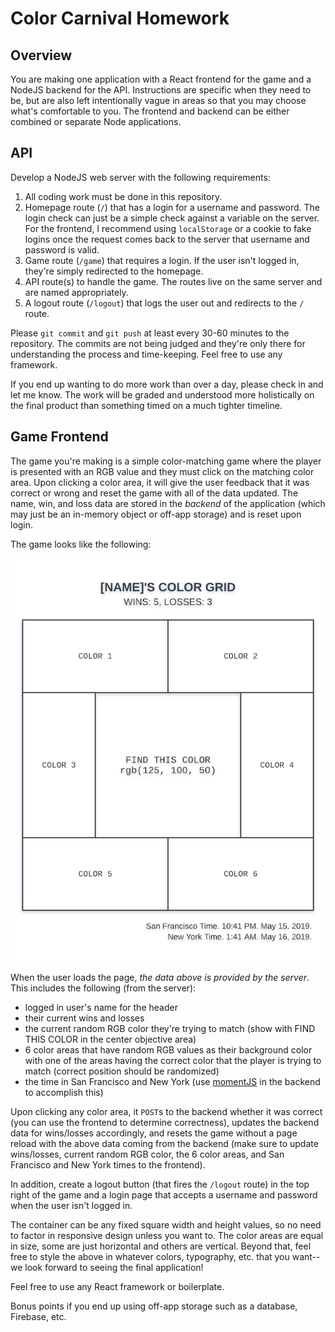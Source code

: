 # Color Carnival Homework

## Overview

You are making one application with a React frontend for the game and a NodeJS backend for the API. Instructions are specific when they need to be, but are also left intentionally vague in areas so that you may choose what's comfortable to you. The frontend and backend can be either combined or separate Node applications.

## API

Develop a NodeJS web server with the following requirements:

1. All coding work must be done in this repository.
2. Homepage route (`/`) that has a login for a username and password. The login check can just be a simple check against a variable on the server. For the frontend, I recommend using `localStorage` or a cookie to fake logins once the request comes back to the server that username and password is valid.
3. Game route (`/game`) that requires a login. If the user isn't logged in, they're simply redirected to the homepage.
4. API route(s) to handle the game. The routes live on the same server and are named appropriately.
5. A logout route (`/logout`) that logs the user out and redirects to the `/` route.

Please `git commit` and `git push` at least every 30-60 minutes to the repository. The commits are not being judged and they're only there for understanding the process and time-keeping. Feel free to use any framework.

If you end up wanting to do more work than over a day, please check in and let me know. The work will be graded and understood more holistically on the final product than something timed on a much tighter timeline.

## Game Frontend

The game you're making is a simple color-matching game where the player is presented with an RGB value and they must click on the matching color area. Upon clicking a color area, it will give the user feedback that it was correct or wrong and reset the game with all of the data updated. The name, win, and loss data are stored in the *backend* of the application (which may just be an in-memory object or off-app storage) and is reset upon login.

The game looks like the following:

![Color Game Mockup](color-game.png "Color Game Mockup")

When the user loads the page, *the data above is provided by the server*. This includes the following (from the server):

- logged in user's name for the header
- their current wins and losses
- the current random RGB color they're trying to match (show with FIND THIS COLOR in the center objective area)
- 6 color areas that have random RGB values as their background color with one of the areas having the correct color that the player is trying to match (correct position should be randomized)
- the time in San Francisco and New York (use [momentJS](https://momentjs.com/) in the backend to accomplish this)

Upon clicking any color area, it `POST`s to the backend whether it was correct (you can use the frontend to determine correctness), updates the backend data for wins/losses accordingly, and resets the game without a page reload with the above data coming from the backend (make sure to update wins/losses, current random RGB color, the 6 color areas, and San Francisco and New York times to the frontend).

In addition, create a logout button (that fires the `/logout` route) in the top right of the game and a login page that accepts a username and password when the user isn't logged in.

The container can be any fixed square width and height values, so no need to factor in responsive design unless you want to. The color areas are equal in size, some are just horizontal and others are vertical. Beyond that, feel free to style the above in whatever colors, typography, etc. that you want--we look forward to seeing the final application!

Feel free to use any React framework or boilerplate.

Bonus points if you end up using off-app storage such as a database, Firebase, etc.

